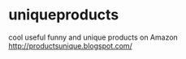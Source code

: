 uniqueproducts
==============

 cool useful funny and unique products on Amazon  http://productsunique.blogspot.com/